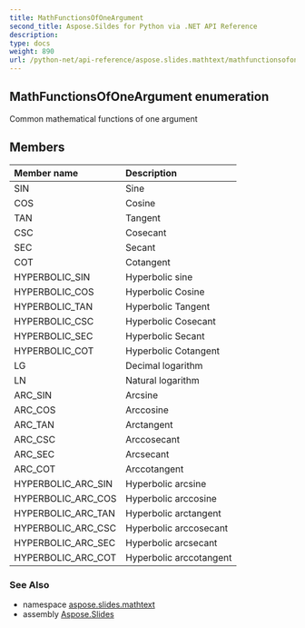 ```yaml
---
title: MathFunctionsOfOneArgument
second_title: Aspose.Sildes for Python via .NET API Reference
description: 
type: docs
weight: 890
url: /python-net/api-reference/aspose.slides.mathtext/mathfunctionsofoneargument/
---
```


## MathFunctionsOfOneArgument enumeration

Common mathematical functions of one argument

## Members
| Member name | Description |
| :- | :- |
|SIN|Sine|
|COS|Cosine|
|TAN|Tangent|
|CSC|Сosecant|
|SEC|Secant|
|COT|Cotangent|
|HYPERBOLIC_SIN|Hyperbolic sine|
|HYPERBOLIC_COS|Hyperbolic Cosine|
|HYPERBOLIC_TAN|Hyperbolic Tangent|
|HYPERBOLIC_CSC|Hyperbolic Сosecant|
|HYPERBOLIC_SEC|Hyperbolic Secant|
|HYPERBOLIC_COT|Hyperbolic Cotangent|
|LG|Decimal logarithm|
|LN|Natural logarithm|
|ARC_SIN|Arcsine|
|ARC_COS|Arccosine|
|ARC_TAN|Arctangent|
|ARC_CSC|Arccosecant|
|ARC_SEC|Arcsecant|
|ARC_COT|Arccotangent|
|HYPERBOLIC_ARC_SIN|Hyperbolic arcsine|
|HYPERBOLIC_ARC_COS|Hyperbolic arccosine|
|HYPERBOLIC_ARC_TAN|Hyperbolic arctangent|
|HYPERBOLIC_ARC_CSC|Hyperbolic arccosecant|
|HYPERBOLIC_ARC_SEC|Hyperbolic arcsecant|
|HYPERBOLIC_ARC_COT|Hyperbolic arccotangent|

### See Also

* namespace [aspose.slides.mathtext](/slides/python-net/api-reference/aspose.slides.mathtext/)
* assembly [Aspose.Slides](/slides/python-net/api-reference/)

